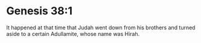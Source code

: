 # Genesis 38:1

It happened at that time that Judah went down from his brothers and turned aside to a certain Adullamite, whose name was Hirah.

